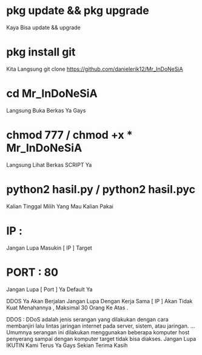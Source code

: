 # pkg update && pkg upgrade
 
  Kaya Bisa update && upgrade
# pkg install git

  Kita Langsung git clone 
https://github.com/danielerik12/Mr_InDoNeSiA

# cd Mr_InDoNeSiA

  Langsung Buka Berkas Ya Gays

# chmod 777 / chmod +x * Mr_InDoNeSiA

  Langsung Lihat Berkas SCRIPT Ya

# python2 hasil.py / python2 hasil.pyc

  Kalian Tinggal Milih Yang Mau Kalian Pakai

# IP : 

  Jangan Lupa Masukin [ IP ] Target

# PORT : 80 

  Jangan Lupa [ Port ] Ya Default Ya 

DDOS Ya Akan Berjalan Jangan Lupa Dengan Kerja Sama [ IP ]
Akan Tidak Kuat Menahannya , Maksimal 30 Orang
Ke Atas .

DDOS : DDoS adalah jenis serangan yang dilakukan dengan cara membanjiri lalu lintas jaringan internet pada server, sistem, atau jaringan. ... Umumnya serangan ini dilakukan menggunakan beberapa komputer host penyerang sampai dengan komputer target tidak bisa diakses.
Jangan Lupa IKUTIN Kami Terus Ya Gays
Sekian Terima Kasih
